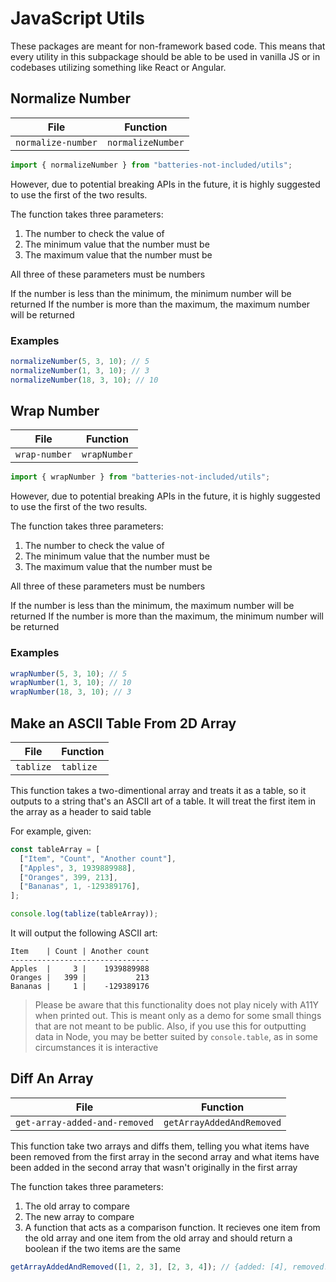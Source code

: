 # JavaScript Utils

These packages are meant for non-framework based code. This means that every utility in this subpackage should be able to be used
in vanilla JS or in codebases utilizing something like React or Angular.

## Normalize Number

| File               | Function          |
| ------------------ | ----------------- |
| `normalize-number` | `normalizeNumber` |

```javascript
import { normalizeNumber } from "batteries-not-included/utils";
```

However, due to potential breaking APIs in the future, it is highly suggested to use the first of the two results.

The function takes three parameters:

1. The number to check the value of
2. The minimum value that the number must be
3. The maximum value that the number must be

All three of these parameters must be numbers

If the number is less than the minimum, the minimum number will be returned
If the number is more than the maximum, the maximum number will be returned

### Examples

```javascript
normalizeNumber(5, 3, 10); // 5
normalizeNumber(1, 3, 10); // 3
normalizeNumber(18, 3, 10); // 10
```

## Wrap Number

| File          | Function     |
| ------------- | ------------ |
| `wrap-number` | `wrapNumber` |

```javascript
import { wrapNumber } from "batteries-not-included/utils";
```

However, due to potential breaking APIs in the future, it is highly suggested to use the first of the two results.

The function takes three parameters:

1. The number to check the value of
2. The minimum value that the number must be
3. The maximum value that the number must be

All three of these parameters must be numbers

If the number is less than the minimum, the maximum number will be returned
If the number is more than the maximum, the minimum number will be returned

### Examples

```javascript
wrapNumber(5, 3, 10); // 5
wrapNumber(1, 3, 10); // 10
wrapNumber(18, 3, 10); // 3
```

## Make an ASCII Table From 2D Array

| File      | Function  |
| --------- | --------- |
| `tablize` | `tablize` |

This function takes a two-dimentional array and treats it as a table,
so it outputs to a string that's an ASCII art of a table. It will
treat the first item in the array as a header to said table

For example, given:

```javascript
const tableArray = [
  ["Item", "Count", "Another count"],
  ["Apples", 3, 1939889988],
  ["Oranges", 399, 213],
  ["Bananas", 1, -129389176],
];

console.log(tablize(tableArray));
```

It will output the following ASCII art:

```
Item    | Count | Another count
-------------------------------
Apples  |     3 |    1939889988
Oranges |   399 |           213
Bananas |     1 |    -129389176
```

> Please be aware that this functionality does not play nicely with A11Y
> when printed out. This is meant only as a demo for some small things
> that are not meant to be public.
> Also, if you use this for outputting data in Node, you may be better suited
> by `console.table`, as in some circumstances it is interactive

## Diff An Array

| File                          | Function                  |
| ----------------------------- | ------------------------- |
| `get-array-added-and-removed` | `getArrayAddedAndRemoved` |

This function take two arrays and diffs them, telling you what items have been removed from the first array in the second array
and what items have been added in the second array that wasn't originally in the first array

The function takes three parameters:

1. The old array to compare
2. The new array to compare
3. A function that acts as a comparison function. It recieves one item from the old array and one item from the old array and should return a boolean if the two items are the same

```javascript
getArrayAddedAndRemoved([1, 2, 3], [2, 3, 4]); // {added: [4], removed: [1]}
```
